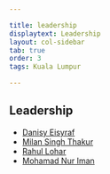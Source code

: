 ```yaml
---

title: leadership
displaytext: Leadership
layout: col-sidebar
tab: true
order: 3
tags: Kuala Lumpur

---
```


## Leadership

* [Danisy Eisyraf](mailto:danisy.eisyraf@owasp.org)
* [Milan Singh Thakur](mailto:milan@owasp.org)
* [Rahul Lohar](mailto:rahul.lohar@owasp.org)
* [Mohamad Nur Iman](mailto:mohamad.nuriman@owasp.org)
